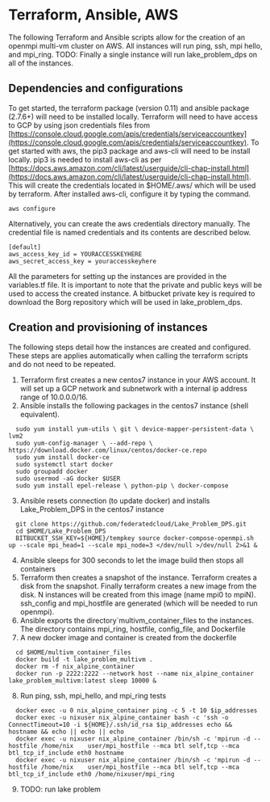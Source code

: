 #  Terraform, Ansible, AWS
The following Terraform and Ansible scripts allow for the creation of an openmpi multi-vm cluster on AWS. All instances will run ping, ssh, mpi hello, and mpi_ring. TODO: Finally a single instance will run lake_problem_dps on all of the instances.     
## Dependencies and configurations
To get started, the terraform package (version 0.11) and ansible package (2.7.6+) will need to be installed locally. Terraform will need to have access to GCP by using json credentials files from [https://console.cloud.google.com/apis/credentials/serviceaccountkey](https://console.cloud.google.com/apis/credentials/serviceaccountkey). 
To get started with aws, the pip3 package and aws-cli will need to be install locally. pip3 is needed to install aws-cli as per [https://docs.aws.amazon.com/cli/latest/userguide/cli-chap-install.html](https://docs.aws.amazon.com/cli/latest/userguide/cli-chap-install.html). This will create the credentials located in $HOME/.aws/ which will be used by terraform. After installed aws-cli, configure it by typing the command. 
```
aws configure
```
Alternatively, you can create the aws credentials directory manually. The credential file is named credentials and its contents are described below. 
```
[default]
aws_access_key_id = YOURACCESSKEYHERE
aws_secret_access_key = youraccesskeyhere
```
All the parameters for setting up the instances are provided in the variables.tf file. It is important to note that the private and public keys will be used to access the created instance. A bitbucket private key is required to download the Borg repository which will be used in lake_problem_dps. 
## Creation and provisioning of instances
The following steps detail how the instances are created and configured. These steps are applies automatically when calling the terraform scripts and do not need to be repeated. 
1. Terraform first creates a new centos7 instance in your AWS account. It will set up a GCP network and subnetwork with a internal ip address range of 10.0.0.0/16. 
2. Ansible installs the following packages in the centos7 instance (shell equivalent).
  ```
    sudo yum install yum-utils \ git \ device-mapper-persistent-data \ lvm2
    sudo yum-config-manager \ --add-repo \ https://download.docker.com/linux/centos/docker-ce.repo
    sudo yum install docker-ce
    sudo systemctl start docker
    sudo groupadd docker
    sudo usermod -aG docker $USER
    sudo yum install epel-release \ python-pip \ docker-compose
  ```
3. Ansible resets connection (to update docker) and installs Lake_Problem_DPS in the centos7 instance
  ```
    git clone https://github.com/federatedcloud/Lake_Problem_DPS.git
    cd $HOME/Lake_Problem_DPS
    BITBUCKET_SSH_KEY=${HOME}/tempkey source docker-compose-openmpi.sh up --scale mpi_head=1 --scale mpi_node=3 </dev/null >/dev/null 2>&1 &
  ``` 
4. Ansible sleeps for 300 seconds to let the image build then stops all containers
5. Terraform then creates a snapshot of the instance. Terraform creates a disk from the snapshot. Finally terraform creates a new image from the disk. N instances will be created from this image (name mpi0 to mpiN). ssh_config and mpi_hostfile are generated (which will be needed to run openmpi). 
6. Ansible exports the directory`multivm_container_files to the instances. The directory contains mpi_ring, hostfile, config_file, and Dockerfile
7. A new docker image and container is created from the dockerfile
  ```
    cd $HOME/multivm_container_files
    docker build -t lake_problem_multivm .
    docker rm -f nix_alpine_container
    docker run -p 2222:2222 --network host --name nix_alpine_container lake_problem_multivm:latest sleep 10000 &
  ```
8. Run ping, ssh, mpi_hello, and mpi_ring tests
  ```
    docker exec -u 0 nix_alpine_container ping -c 5 -t 10 $ip_addresses
    docker exec -u nixuser nix_alpine_container bash -c 'ssh -o ConnectTimeout=10 -i ${HOME}/.ssh/id_rsa $ip_addresses echo && hostname && echo || echo || echo
    docker exec -u nixuser nix_alpine_container /bin/sh -c 'mpirun -d --hostfile /home/nix    user/mpi_hostfile --mca btl self,tcp --mca btl_tcp_if_include eth0 hostname
    docker exec -u nixuser nix_alpine_container /bin/sh -c 'mpirun -d --hostfile /home/nix    user/mpi_hostfile --mca btl self,tcp --mca btl_tcp_if_include eth0 /home/nixuser/mpi_ring
  ```
9. TODO: run lake problem
